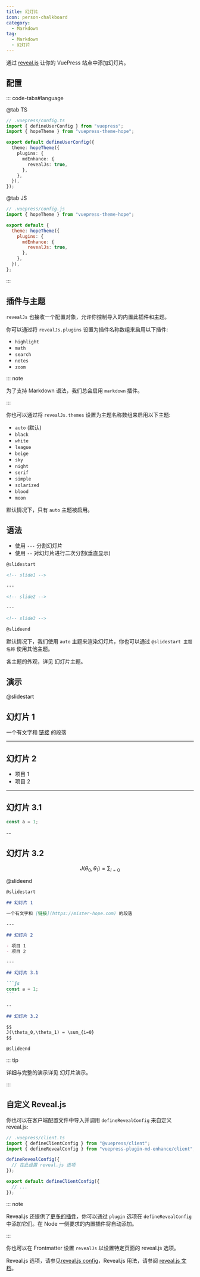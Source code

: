 ```yaml
---
title: 幻灯片
icon: person-chalkboard
category:
  - Markdown
tag:
  - Markdown
  - 幻灯片
---
```


通过 [reveal.js](https://revealjs.com/) 让你的 VuePress 站点中添加幻灯片。

<!-- more -->

## 配置

::: code-tabs#language

@tab TS

```ts {8-10}
// .vuepress/config.ts
import { defineUserConfig } from "vuepress";
import { hopeTheme } from "vuepress-theme-hope";

export default defineUserConfig({
  theme: hopeTheme({
    plugins: {
      mdEnhance: {
        revealJs: true,
      },
    },
  }),
});
```

@tab JS

```js {7-9}
// .vuepress/config.js
import { hopeTheme } from "vuepress-theme-hope";

export default {
  theme: hopeTheme({
    plugins: {
      mdEnhance: {
        revealJs: true,
      },
    },
  }),
};
```

:::

## 插件与主题

`revealJs` 也接收一个配置对象，允许你控制导入的内置此插件和主题。

你可以通过将 `revealJs.plugins` 设置为插件名称数组来启用以下插件:

- `highlight`
- `math`
- `search`
- `notes`
- `zoom`

::: note

为了支持 Markdown 语法，我们总会启用 `markdown` 插件。

:::

你也可以通过将 `revealJs.themes` 设置为主题名称数组来启用以下主题:

- `auto` (默认)
- `black`
- `white`
- `league`
- `beige`
- `sky`
- `night`
- `serif`
- `simple`
- `solarized`
- `blood`
- `moon`

默认情况下，只有 `auto` 主题被启用。

## 语法

- 使用 `---` 分割幻灯片
- 使用 `--` 对幻灯片进行二次分割(垂直显示)

```md
@slidestart

<!-- slide1 -->

---

<!-- slide2 -->

---

<!-- slide3 -->

@slideend
```

默认情况下，我们使用 `auto` 主题来渲染幻灯片，你也可以通过 `@slidestart 主题名称` 使用其他主题。

各主题的外观，详见 <ProjectLink name="md-enhance" path="/zh/guide/revealjs/themes.html">幻灯片主题</ProjectLink>。

## 演示

@slidestart

## 幻灯片 1

一个有文字和 [链接](https://mister-hope.com) 的段落

---

## 幻灯片 2

- 项目 1
- 项目 2

---

## 幻灯片 3.1

```js
const a = 1;
```

--

## 幻灯片 3.2

$$
J(\theta_0,\theta_1) = \sum_{i=0}
$$

@slideend

````md
@slidestart

## 幻灯片 1

一个有文字和 [链接](https://mister-hope.com) 的段落

---

## 幻灯片 2

- 项目 1
- 项目 2

---

## 幻灯片 3.1

```js
const a = 1;
```

--

## 幻灯片 3.2

$$
J(\theta_0,\theta_1) = \sum_{i=0}
$$

@slideend
````

::: tip

详细与完整的演示详见 <ProjectLink name="md-enhance" path="/zh/guide/revealjs/demo.html">幻灯片演示</ProjectLink>。

:::

## 自定义 Reveal.js

你也可以在客户端配置文件中导入并调用 `defineRevealConfig` 来自定义 reveal.js:

```ts
// .vuepress/client.ts
import { defineClientConfig } from "@vuepress/client";
import { defineRevealConfig } from "vuepress-plugin-md-enhance/client";

defineRevealConfig({
  // 在此设置 reveal.js 选项
});

export default defineClientConfig({
  // ...
});
```

::: note

Reveal.js 还提供了[更多的插件](https://github.com/hakimel/reveal.js/wiki/Plugins,-Tools-and-Hardware)，你可以通过 `plugin` 选项在 `defineRevealConfig` 中添加它们。在 Node 一侧要求的内置插件将自动添加。

:::

你也可以在 Frontmatter 设置 `revealJs` 以设置特定页面的 reveal.js 选项。

Reveal.js 选项，请参见[reveal.js config](https://revealjs.com/config/)，Reveal.js 用法，请参阅 [reveal.js 文档](https://revealjs.com/)。
